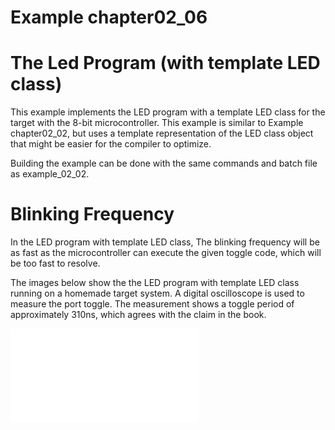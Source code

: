 # Example chapter02_06
# The Led Program (with template LED class)

This example implements the LED program with a template
LED class for the target with the 8-bit microcontroller.
This example is similar to Example chapter02_02,
but uses a template representation of the LED class
object that might be easier for the compiler to optimize.

Building the example can be done with the same commands
and batch file as example_02_02.

# Blinking Frequency

In the LED program with template LED class,
The blinking frequency will be as fast as the microcontroller
can execute the given toggle code, which will be too fast
to resolve.

The images below show the the LED program with
template LED class running on a homemade target system.
A digital oscilloscope is used to measure the port toggle.
The measurement shows a toggle period of approximately
310ns, which agrees with the claim in the book.

![Digital Measurement](./images/2020-01-12.pdf)
